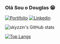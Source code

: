 ### Olá Sou o Douglas 😁
[![Portifolio](https://img.shields.io/badge/website-000000?style=for-the-badge&logo=About.me&logoColor=white)](www.douglas-dev.netlify.app/)
[![Linkedin](https://img.shields.io/badge/LinkedIn-0077B5?style=for-the-badge&logo=linkedin&logoColor=white
)](https://www.linkedin.com/in/douglas-silva-309b4522a/)


  
  ![skyzzin's GitHub stats](https://github-readme-stats.vercel.app/api?username=skyzzin&show_icons=true&theme=dracula)


  [![Top Langs](https://github-readme-stats.vercel.app/api/top-langs/?username=skyzzin&langs_count=8)](https://github.com/skyzzin/github-readme-stats)

